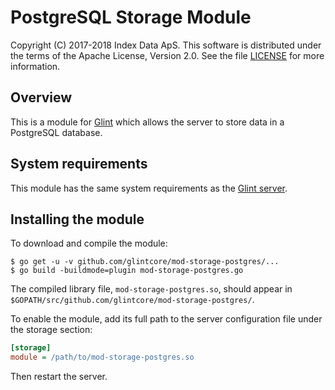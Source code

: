 
PostgreSQL Storage Module
=========================

Copyright (C) 2017-2018 Index Data ApS.  This software is distributed under
the terms of the Apache License, Version 2.0.  See the file
[LICENSE](https://github.com/glintcore/mod-storage-postgres/blob/master/LICENSE)
for more information.


Overview
--------

This is a module for [Glint](https://glintcore.net) which allows the server
to store data in a PostgreSQL database.


System requirements
-------------------

This module has the same system requirements as the [Glint
server](https://github.com/glintcore/glint-server).


Installing the module
---------------------

To download and compile the module:

```shell
$ go get -u -v github.com/glintcore/mod-storage-postgres/...
$ go build -buildmode=plugin mod-storage-postgres.go
```

The compiled library file, `mod-storage-postgres.so`, should appear in
`$GOPATH/src/github.com/glintcore/mod-storage-postgres/`.

To enable the module, add its full path to the server configuration file
under the storage section:

```ini
[storage]
module = /path/to/mod-storage-postgres.so
```

Then restart the server.


